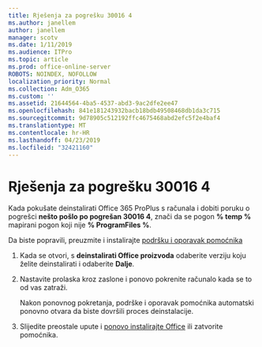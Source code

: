 ```yaml
---
title: Rješenja za pogrešku 30016 4
ms.author: janellem
author: janellem
manager: scotv
ms.date: 1/11/2019
ms.audience: ITPro
ms.topic: article
ms.prod: office-online-server
ROBOTS: NOINDEX, NOFOLLOW
localization_priority: Normal
ms.collection: Adm_O365
ms.custom: ''
ms.assetid: 21644564-4ba5-4537-abd3-9ac2dfe2ee47
ms.openlocfilehash: 841e181243932bacb18bdb49508468db1da3c715
ms.sourcegitcommit: 9d78905c512192ffc4675468abd2efc5f2e4baf4
ms.translationtype: MT
ms.contentlocale: hr-HR
ms.lasthandoff: 04/23/2019
ms.locfileid: "32421160"
---
```

# <a name="solutions-for-error-30016-4"></a>Rješenja za pogrešku 30016 4


Kada pokušate deinstalirati Office 365 ProPlus s računala i dobiti poruku o pogrešci **nešto pošlo po pogrešan 30016 4**, znači da se pogon **% temp %** mapirani pogon koji nije **% ProgramFiles %**.
  
Da biste popravili, preuzmite i instalirajte [podršku i oporavak pomoćnika](https://aka.ms/SARA-OfficeUninstall-Alchemy)
  
1. Kada se otvori, s **deinstalirati Office proizvoda** odaberite verziju koju želite deinstalirati i odaberite **Dalje**. 
    
2. Nastavite prolaska kroz zaslone i ponovo pokrenite računalo kada se to od vas zatraži.
    
    Nakon ponovnog pokretanja, podrške i oporavak pomoćnika automatski ponovno otvara da biste dovršili proces deinstalacije.
    
3. Slijedite preostale upute i [ponovo instalirajte Office](https://portal.office.com/OLS/MySoftware.aspx) ili zatvorite pomoćnika. 
    

